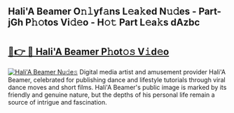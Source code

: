 ## Hali'A Beamer O𝚗𝚕yf𝚊ns L𝚎a𝚔ed N𝚞𝚍es - Part-jGh P𝚑𝚘tos Vi𝚍𝚎o - H𝚘𝚝 Part L𝚎a𝚔s dAzbc

# <h2><a href="http://kf4n9yo.oniu.top/?m=Hali%27A+Beamer">🔗👉 🔴 Hali'A Beamer P𝚑ot𝚘𝚜 V𝚒d𝚎o</a></h2>

[![Hali'A Beamer Nu𝚍e𝚜](https://i.imgur.com/0qMVB7G.gif)](http://kf4n9yo.oniu.top/?m=Hali%27A+Beamer)
Digital media artist and amusement provider Hali'A Beamer, celebrated for publishing dance and lifestyle tutorials through viral dance moves and short films. Hali'A Beamer's public image is marked by its friendly and genuine nature, but the depths of his personal life remain a source of intrigue and fascination.  

